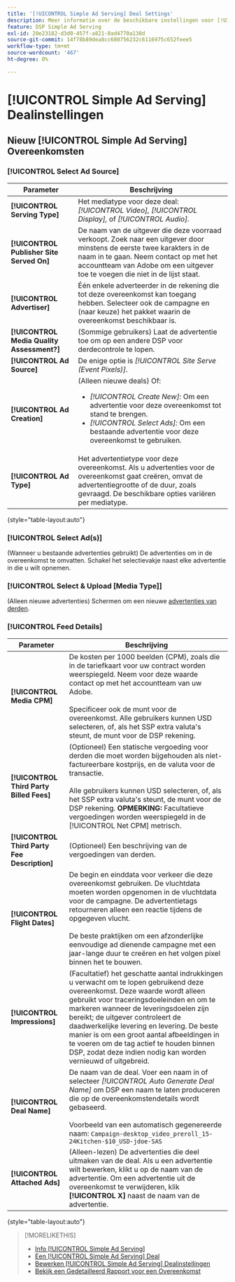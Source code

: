 ```yaml
---
title: '[!UICONTROL Simple Ad Serving] Deal Settings'
description: Meer informatie over de beschikbare instellingen voor [!UICONTROL Simple Ad Serving] deals.
feature: DSP Simple Ad Serving
exl-id: 20e23182-d3d0-457f-a821-0ad4770a138d
source-git-commit: 14f78b89dea8cc680756232c6116975c652feee5
workflow-type: tm+mt
source-wordcount: '467'
ht-degree: 0%

---
```


# [!UICONTROL Simple Ad Serving] Dealinstellingen

## Nieuw [!UICONTROL Simple Ad Serving] Overeenkomsten

### [!UICONTROL Select Ad Source]

| Parameter | Beschrijving |
|-----------|-------------|
| **[!UICONTROL Serving Type]** | Het mediatype voor deze deal: *[!UICONTROL Video],* *[!UICONTROL Display],* of *[!UICONTROL Audio].* |
| **[!UICONTROL Publisher Site Served On]** | De naam van de uitgever die deze voorraad verkoopt. Zoek naar een uitgever door minstens de eerste twee karakters in de naam in te gaan. Neem contact op met het accountteam van Adobe om een uitgever toe te voegen die niet in de lijst staat. |
| **[!UICONTROL Advertiser]** | Één enkele adverteerder in de rekening die tot deze overeenkomst kan toegang hebben. Selecteer ook de campagne en (naar keuze) het pakket waarin de overeenkomst beschikbaar is. |
| **[!UICONTROL Media Quality Assessment?]** | (Sommige gebruikers) Laat de advertentie toe om op een andere DSP voor derdecontrole te lopen. <!-- Who can select this? It's disabled for me. Need to see if there are additional fields when this is enabled. --> |
| **[!UICONTROL Ad Source]** | De enige optie is *[!UICONTROL Site Serve (Event Pixels)]*. |
| **[!UICONTROL Ad Creation]** | (Alleen nieuwe deals) Of:<ul><li>*[!UICONTROL Create New]:* Om een advertentie voor deze overeenkomst tot stand te brengen.</li><li>*[!UICONTROL Select Ads]:* Om een bestaande advertentie voor deze overeenkomst te gebruiken.</li></ul> |
| **[!UICONTROL Ad Type]** | Het advertentietype voor deze overeenkomst. Als u advertenties voor de overeenkomst gaat creëren, omvat de advertentiegrootte of de duur, zoals gevraagd. De beschikbare opties variëren per mediatype. |

{style="table-layout:auto"}

### [!UICONTROL Select Ad(s)]

(Wanneer u bestaande advertenties gebruikt) De advertenties om in de overeenkomst te omvatten. Schakel het selectievakje naast elke advertentie in die u wilt opnemen.

### [!UICONTROL Select & Upload [Media Type]]

(Alleen nieuwe advertenties) Schermen om een nieuwe [advertenties van derden](/help/dsp/campaign-management/ads/ad-create-multiple.md).

### [!UICONTROL Feed Details]

| Parameter | Beschrijving |
|-----------|-------------|
| **[!UICONTROL Media CPM]** | De kosten per 1000 beelden (CPM), zoals die in de tariefkaart voor uw contract worden weerspiegeld. Neem voor deze waarde contact op met het accountteam van uw Adobe. <br><br>Specificeer ook de munt voor de overeenkomst. Alle gebruikers kunnen USD selecteren, of, als het SSP extra valuta&#39;s steunt, de munt voor de DSP rekening. |
| **[!UICONTROL Third Party Billed Fees]** | (Optioneel) Een statische vergoeding voor derden die moet worden bijgehouden als niet-factureerbare kostprijs, en de valuta voor de transactie.<br><br>Alle gebruikers kunnen USD selecteren, of, als het SSP extra valuta&#39;s steunt, de munt voor de DSP rekening. **OPMERKING:** Facultatieve vergoedingen worden weerspiegeld in de [!UICONTROL Net CPM] metrisch. |
| **[!UICONTROL Third Party Fee Description]** | (Optioneel) Een beschrijving van de vergoedingen van derden. |
| **[!UICONTROL Flight Dates]** | De begin en einddata voor verkeer die deze overeenkomst gebruiken. De vluchtdata moeten worden opgenomen in de vluchtdata voor de campagne. De advertentietags retourneren alleen een reactie tijdens de opgegeven vlucht.<br><br> De beste praktijken om een afzonderlijke eenvoudige ad dienende campagne met een jaar-lange duur te creëren en het volgen pixel binnen het te bouwen. |
| **[!UICONTROL Impressions]** | (Facultatief) het geschatte aantal indrukkingen u verwacht om te lopen gebruikend deze overeenkomst. Deze waarde wordt alleen gebruikt voor traceringsdoeleinden en om te markeren wanneer de leveringsdoelen zijn bereikt; de uitgever controleert de daadwerkelijke levering en levering. De beste manier is om een groot aantal afbeeldingen in te voeren om de tag actief te houden binnen DSP, zodat deze indien nodig kan worden vernieuwd of uitgebreid. |
| **[!UICONTROL Deal Name]** | De naam van de deal. Voer een naam in of selecteer *[!UICONTROL Auto Generate Deal Name]* om DSP een naam te laten produceren die op de overeenkomstendetails wordt gebaseerd.<br><br>Voorbeeld van een automatisch gegenereerde naam: `Campaign-desktop_video_preroll_15-24Kitchen-$10_USD-jdoe-SAS` |
| **[!UICONTROL Attached Ads]** | (Alleen-lezen) De advertenties die deel uitmaken van de deal. Als u een advertentie wilt bewerken, klikt u op de naam van de advertentie. Om een advertentie uit de overeenkomst te verwijderen, klik **[!UICONTROL X]** naast de naam van de advertentie. |

{style="table-layout:auto"}

<!-- 
## Existing Simple Ad Serving Deals

Changes aren't applied retroactively.
-->

<!-- completely different settings layout, so need a separate section for them -->

<!-- From Abhinav: Editable fields are Name, Start & End date, Impressions & CPM. Changes are not applied retroactively.

But I see:

| Parameter | Description |
|-----------|-------------|

| **[!UICONTROL Are you using Deal ID?] | (Read-only) Whether the deal was set up as a [!UICONTROL Deal ID] (*[!DNL Yes]*)  or a [!UICONTROL Simple Ad Serving] deal (*[!DNL No]*). |
| **[!UICONTROL Inventory Type] | (Read-only) The inventory type for the deal. |
| **[!UICONTROL Feed Name] | The name of the [!UICONTROL Simple Ad Serving] deal. |
| **[!UICONTROL Publisher Ad Server] | (Read-only)  |
| **[!UICONTROL Publisher maximum ad length] | The maximum length of the ad, per the publisher. |
| **[!UICONTROL Publisher minimum ad length] | The minimum length of the ad, per the publisher. |
| **[!UICONTROL Fill Type] | (Read-only)  |
| **[!UICONTROL Contracted CPM] | This field is required if billing through TubeMogul, but enter your CPM in this field to track your actual spend. |
| **[!UICONTROL 3rd party technology CPM] | (Optional)  |
| **[!UICONTROL Planned Flight Dates] | The beginning and end dates for the deal flight. These dates don't control ad delivery but are used to track delivery pacing. **THIS IS CONTRARY TO WHAT THE NEW DEAL SETTINGS ABOVE, FROM ABHINAV, SAY**> |
| **[!UICONTROL Target Impressions] | (Optional) The estimated number of impressions you expect to run using this deal. This value is used for tracking purposes only and to flag when delivery goals are met; the publisher controls actual ad delivery. The best practice is to enter a high number of impressions to keep the tag active within DSP so it can be renewed or extended if needed. |
 -->

>[!MORELIKETHIS]
>
>* [Info [!UICONTROL Simple Ad Serving]](simple-deal-about.md)
>* [Een [!UICONTROL Simple Ad Serving] Deal](simple-deal-create.md)
>* [Bewerken [!UICONTROL Simple Ad Serving] Dealinstellingen](simple-deal-edit.md)
>* [Bekijk een Gedetailleerd Rapport voor een Overeenkomst](/help/dsp/inventory/deal-view-report.md)


<!-- add back when reimplemented:
>* [View Event-Tracking Pixels for a [!UICONTROL Simple Ad Serving] Deal](simple-deal-show-pixels.md)
-->
